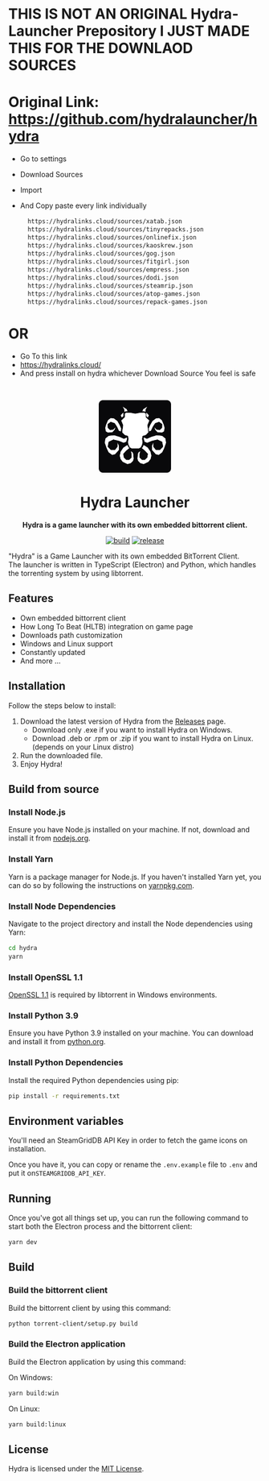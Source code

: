 # THIS IS NOT AN ORIGINAL Hydra-Launcher Prepository I JUST MADE THIS FOR THE DOWNLAOD SOURCES
# Original Link: https://github.com/hydralauncher/hydra



- Go to settings
- Download Sources
- Import
- And Copy paste every link individually

		https://hydralinks.cloud/sources/xatab.json
		https://hydralinks.cloud/sources/tinyrepacks.json
		https://hydralinks.cloud/sources/onlinefix.json
		https://hydralinks.cloud/sources/kaoskrew.json
		https://hydralinks.cloud/sources/gog.json
		https://hydralinks.cloud/sources/fitgirl.json
 		https://hydralinks.cloud/sources/empress.json
		https://hydralinks.cloud/sources/dodi.json
		https://hydralinks.cloud/sources/steamrip.json
		https://hydralinks.cloud/sources/atop-games.json
		https://hydralinks.cloud/sources/repack-games.json

# OR
- Go To this link
- https://hydralinks.cloud/
- And press install on hydra whichever Download Source You feel is safe
<br>

<div align="center">

[<img src="./resources/icon.png" width="144"/>](https://help.hydralauncher.gg)

  <h1 align="center">Hydra Launcher</h1>

  <p align="center">
    <strong>Hydra is a game launcher with its own embedded bittorrent client.</strong>
  </p>

[![build](https://img.shields.io/github/actions/workflow/status/hydralauncher/hydra/build.yml)](https://github.com/hydralauncher/hydra/actions)
[![release](https://img.shields.io/github/package-json/v/hydralauncher/hydra)](https://github.com/hydralauncher/hydra/releases)

</div>
"Hydra" is a Game Launcher with its own embedded BitTorrent Client.
<br>
The launcher is written in TypeScript (Electron) and Python, which handles the torrenting system by using libtorrent.

## Features

- Own embedded bittorrent client
- How Long To Beat (HLTB) integration on game page
- Downloads path customization
- Windows and Linux support
- Constantly updated
- And more ...

## Installation

Follow the steps below to install:

1. Download the latest version of Hydra from the [Releases](https://github.com/enmafps/hydra-launcher-guide/releases/latest) page.
   - Download only .exe if you want to install Hydra on Windows.
   - Download .deb or .rpm or .zip if you want to install Hydra on Linux. (depends on your Linux distro)
2. Run the downloaded file.
3. Enjoy Hydra!
## Build from source

### Install Node.js

Ensure you have Node.js installed on your machine. If not, download and install it from [nodejs.org](https://nodejs.org/).

### Install Yarn

Yarn is a package manager for Node.js. If you haven't installed Yarn yet, you can do so by following the instructions on [yarnpkg.com](https://classic.yarnpkg.com/lang/en/docs/install/).

### Install Node Dependencies

Navigate to the project directory and install the Node dependencies using Yarn:

```bash
cd hydra
yarn
```

### Install OpenSSL 1.1

[OpenSSL 1.1](https://slproweb.com/download/Win64OpenSSL-1_1_1w.exe) is required by libtorrent in Windows environments.

### Install Python 3.9

Ensure you have Python 3.9 installed on your machine. You can download and install it from [python.org](https://www.python.org/downloads/release/python-3913/).

### Install Python Dependencies

Install the required Python dependencies using pip:

```bash
pip install -r requirements.txt
```

## Environment variables

You'll need an SteamGridDB API Key in order to fetch the game icons on installation.

Once you have it, you can copy or rename the `.env.example` file to `.env` and put it on`STEAMGRIDDB_API_KEY`.

## Running

Once you've got all things set up, you can run the following command to start both the Electron process and the bittorrent client:

```bash
yarn dev
```

## Build

### Build the bittorrent client

Build the bittorrent client by using this command:

```bash
python torrent-client/setup.py build
```

### Build the Electron application

Build the Electron application by using this command:

On Windows:

```bash
yarn build:win
```

On Linux:

```bash
yarn build:linux
```

## License

Hydra is licensed under the [MIT License](LICENSE).
